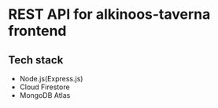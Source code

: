 # REST API for alkinoos-taverna frontend

## Tech stack
- Node.js(Express.js)
- Cloud Firestore
- MongoDB Atlas